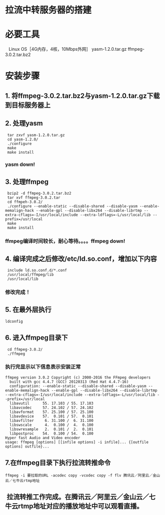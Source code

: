 # 拉流中转服务器的搭建
# 必要工具
    Linux OS［4G内存，4核，10Mbps外网］
    yasm-1.2.0.tar.gz
    ffmpeg-3.0.2.tar.bz2
# 安装步骤
## 1. 将ffmpeg-3.0.2.tar.bz2与yasm-1.2.0.tar.gz下载到目标服务器上
## 2. 处理yasm
```
 tar zxvf yasm-1.2.0.tar.gz
 cd yasm-1.2.0/
 ./configure
 make
 make install
```
### yasm down!
## 3. 处理ffmpeg
```
 bzip2 -d ffmpeg-3.0.2.tar.bz2
 tar xvf ffmpeg-3.0.2.tar
 cd ffmpeh-3.0.2/
 ./configure --enable-static --disable-shared --disable-yasm --enable-memalign-hack --enable-gpl --disable-libx264 --disable-librtmp --extra-cflags=-I/usr/local/include --extra-ldflags=-L/usr/local/lib --prefix=/usr/local
 make
 make install
```
### ffmpeg编译时间较长，耐心等待。。。。ffmpeg down!
## 4. 编译完成之后修改/etc/ld.so.conf，增加以下内容
```
 include ld.so.conf.d/*.conf
 /usr/local/ffmpeg/lib
 /usr/local/lib
```
### 修改完成！
## 5. 在最外层执行
```
ldconfig
```
## 6. 进入ffmpeg目录下
```
 cd ffmpeg-3.0.2/
 ./ffmpeg
```
### 执行完显示以下信息表示安装正常
```
ffmpeg version 3.0.2 Copyright (c) 2000-2016 the FFmpeg developers
  built with gcc 4.4.7 (GCC) 20120313 (Red Hat 4.4.7-16)
  configuration: --enable-static --disable-shared --disable-yasm --enable-memalign-hack --enable-gpl --disable-libx264 --disable-librtmp --extra-cflags=-I/usr/local/include --extra-ldflags=-L/usr/local/lib --prefix=/usr/local
  libavutil      55. 17.103 / 55. 17.103
  libavcodec     57. 24.102 / 57. 24.102
  libavformat    57. 25.100 / 57. 25.100
  libavdevice    57.  0.101 / 57.  0.101
  libavfilter     6. 31.100 /  6. 31.100
  libswscale      4.  0.100 /  4.  0.100
  libswresample   2.  0.101 /  2.  0.101
  libpostproc    54.  0.100 / 54.  0.100
Hyper fast Audio and Video encoder
usage: ffmpeg [options] [[infile options] -i infile]... {[outfile options] outfile}...
```
## 7.在ffmpeg目录下执行拉流转推命令
```
ffmpeg -i 要拉取的URL -acodec copy -vcodec copy -f flv 腾讯云／阿里云／金山云／七牛云rtmp地址
```
##  拉流转推工作完成。在腾讯云／阿里云／金山云／七牛云rtmp地址对应的播放地址中可以观看直播。
